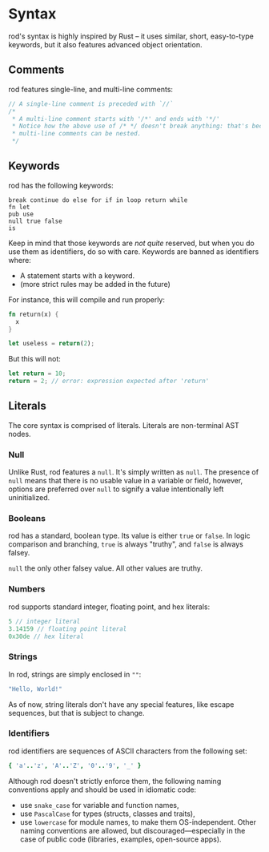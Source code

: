 # Syntax

rod's syntax is highly inspired by Rust – it uses similar, short, easy-to-type
keywords, but it also features advanced object orientation.

## Comments

rod features single-line, and multi-line comments:

```rust
// A single-line comment is preceded with `//`
/*
 * A multi-line comment starts with '/*' and ends with '*/'
 * Notice how the above use of /* */ doesn't break anything: that's because
 * multi-line comments can be nested.
 */
```

## Keywords

rod has the following keywords:

```
break continue do else for if in loop return while
fn let
pub use
null true false
is
```

Keep in mind that those keywords are *not quite* reserved, but when you do use
them as identifiers, do so with care. Keywords are banned as identifiers where:
 - A statement starts with a keyword.
 - (more strict rules may be added in the future)

For instance, this will compile and run properly:

```rust
fn return(x) {
  x
}

let useless = return(2);
```

But this will not:

```rust
let return = 10;
return = 2; // error: expression expected after 'return'
```

## Literals

The core syntax is comprised of literals. Literals are non-terminal AST nodes.

### Null

Unlike Rust, rod features a `null`. It's simply written as `null`.
The presence of `null` means that there is no usable value in a variable
or field, however, options are preferred over `null` to signify a value
intentionally left uninitialized.

### Booleans

rod has a standard, boolean type. Its value is either `true` or `false`.
In logic comparison and branching, `true` is always "truthy", and `false` is
always falsey.

`null` the only other falsey value. All other values are truthy.

### Numbers

rod supports standard integer, floating point, and hex literals:
```rust
5 // integer literal
3.14159 // floating point literal
0x30de // hex literal
```

### Strings

In rod, strings are simply enclosed in `""`:
```rust
"Hello, World!"
```
As of now, string literals don't have any special features, like escape
sequences, but that is subject to change.

### Identifiers

rod identifiers are sequences of ASCII characters from the following set:
```nim
{ 'a'..'z', 'A'..'Z', '0'..'9', '_' }
```

Although rod doesn't strictly enforce them, the following naming conventions
apply and should be used in idiomatic code:
 - use `snake_case` for variable and function names,
 - use `PascalCase` for types (structs, classes and traits),
 - use `lowercase` for module names, to make them OS-independent.
Other naming conventions are allowed, but discouraged—especially in the case of
public code (libraries, examples, open-source apps).
